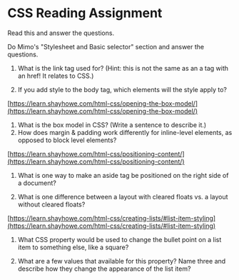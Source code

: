 # CSS Reading Assignment

Read this and answer the questions.

Do Mimo's "Stylesheet and Basic selector" section and answer the questions.

1. What is the link tag used for? (Hint: this is not the same as an a tag with an href! It relates to CSS.)

2. If you add style to the body tag, which elements will the style apply to?

[https://learn.shayhowe.com/html-css/opening-the-box-model/](https://learn.shayhowe.com/html-css/opening-the-box-model/)

1. What is the box model in CSS? (Write a sentence to describe it.)
2. How does margin & padding work differently for inline-level elements, as opposed to block level elements?

[https://learn.shayhowe.com/html-css/positioning-content/](https://learn.shayhowe.com/html-css/positioning-content/)

1. What is one way to make an aside tag be positioned on the right side of a document?

2. What is one difference between a layout with cleared floats vs. a layout without cleared floats?

[https://learn.shayhowe.com/html-css/creating-lists/#list-item-styling](https://learn.shayhowe.com/html-css/creating-lists/#list-item-styling)

1. What CSS property would be used to change the bullet point on a list item to something else, like a square?

2. What are a few values that available for this property? Name three and describe how they change the appearance of the list item?

